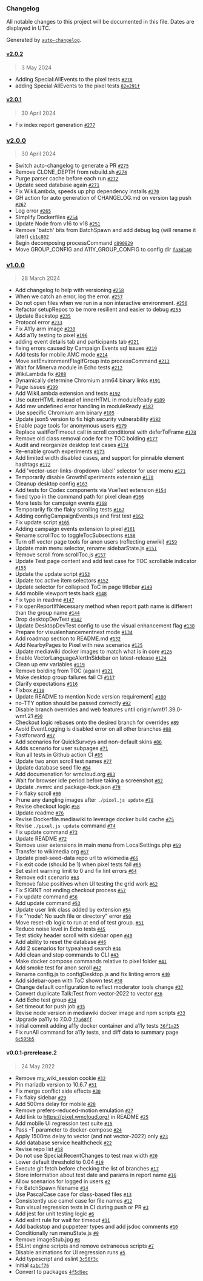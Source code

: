 ### Changelog

All notable changes to this project will be documented in this file. Dates are displayed in UTC.

Generated by [`auto-changelog`](https://github.com/CookPete/auto-changelog).

#### [v2.0.2](https://github.com/wikimedia/pixel/compare/v2.0.1...v2.0.2)

> 3 May 2024

- Adding Special:AllEvents to the pixel tests [`#278`](https://github.com/wikimedia/pixel/pull/278)
- adding Special:AllEvents to the pixel tests [`82e291f`](https://github.com/wikimedia/pixel/commit/82e291fae29a5252132d0950c572dbc16a0a3b2a)

#### [v2.0.1](https://github.com/wikimedia/pixel/compare/v2.0.0...v2.0.1)

> 30 April 2024

- Fix index report generation [`#277`](https://github.com/wikimedia/pixel/pull/277)

### [v2.0.0](https://github.com/wikimedia/pixel/compare/v1.0.0...v2.0.0)

> 30 April 2024

- Switch auto-changelog to generate a PR [`#275`](https://github.com/wikimedia/pixel/pull/275)
- Remove CLONE_DEPTH from rebuild.sh [`#274`](https://github.com/wikimedia/pixel/pull/274)
- Purge parser cache before each run [`#272`](https://github.com/wikimedia/pixel/pull/272)
- Update seed database again [`#271`](https://github.com/wikimedia/pixel/pull/271)
- Fix WikiLambda, speeds up php dependency installs [`#270`](https://github.com/wikimedia/pixel/pull/270)
- GH action for auto generation of CHANGELOG.md on version tag push [`#267`](https://github.com/wikimedia/pixel/pull/267)
- Log error [`#265`](https://github.com/wikimedia/pixel/pull/265)
- Simplify Dockerfiles [`#254`](https://github.com/wikimedia/pixel/pull/254)
- Update Node from v16 to v18 [`#251`](https://github.com/wikimedia/pixel/pull/251)
- Remove 'batch' bits from BatchSpawn and add debug log (will rename it later) [`cb1c802`](https://github.com/wikimedia/pixel/commit/cb1c80264d3eeaa544af5a82170533bdbd14470d)
- Begin decomposing processCommand [`d890829`](https://github.com/wikimedia/pixel/commit/d89082909fddabd7ea5a703c356fae7cf0a66e2c)
- Move GROUP_CONFIG and A11Y_GROUP_CONFIG to config dir [`fa3d140`](https://github.com/wikimedia/pixel/commit/fa3d140e192d8b25bf851ce43e28effd5f0b6a94)

### [v1.0.0](https://github.com/wikimedia/pixel/compare/v0.0.1-prerelease.2...v1.0.0)

> 28 March 2024

- Add changelog to help with versioning [`#258`](https://github.com/wikimedia/pixel/pull/258)
- When we catch an error, log the error. [`#257`](https://github.com/wikimedia/pixel/pull/257)
- Do not open files when we run in a non interactive environment. [`#256`](https://github.com/wikimedia/pixel/pull/256)
- Refactor setupRepos to be more resilient and easier to debug  [`#255`](https://github.com/wikimedia/pixel/pull/255)
- Update Backstop [`#235`](https://github.com/wikimedia/pixel/pull/235)
- Protocol error [`#233`](https://github.com/wikimedia/pixel/pull/233)
- Fix A11y arm image [`#230`](https://github.com/wikimedia/pixel/pull/230)
- Add a11y testing to pixel [`#196`](https://github.com/wikimedia/pixel/pull/196)
- adding event details tab and participants tab [`#221`](https://github.com/wikimedia/pixel/pull/221)
- fixing errors caused by Campaign Events sql issues [`#219`](https://github.com/wikimedia/pixel/pull/219)
- Add tests for mobile AMC mode [`#214`](https://github.com/wikimedia/pixel/pull/214)
- Move setEnvironmentFlagIfGroup into processCommand [`#213`](https://github.com/wikimedia/pixel/pull/213)
- Wait for Minerva module in Echo tests [`#212`](https://github.com/wikimedia/pixel/pull/212)
- WikiLambda fix [`#208`](https://github.com/wikimedia/pixel/pull/208)
- Dynamically determine Chromium arm64 binary links [`#191`](https://github.com/wikimedia/pixel/pull/191)
- Page issues [`#199`](https://github.com/wikimedia/pixel/pull/199)
- Add WikiLambda extension and tests [`#192`](https://github.com/wikimedia/pixel/pull/192)
- Use outerHTML instead of innerHTML in moduleReady [`#189`](https://github.com/wikimedia/pixel/pull/189)
- Add mw undefined error handling in moduleReady [`#187`](https://github.com/wikimedia/pixel/pull/187)
- Use specific Chromium arm binary [`#185`](https://github.com/wikimedia/pixel/pull/185)
- Update json5 version to fix high security vulnerability [`#182`](https://github.com/wikimedia/pixel/pull/182)
- Enable page tools for anonymous users [`#179`](https://github.com/wikimedia/pixel/pull/179)
- Replace waitForTimeout call in scroll conditional with deferToFrame [`#178`](https://github.com/wikimedia/pixel/pull/178)
- Remove old class removal code for the TOC bolding [`#177`](https://github.com/wikimedia/pixel/pull/177)
- Audit and reorganize desktop test cases [`#174`](https://github.com/wikimedia/pixel/pull/174)
- Re-enable growth experiments [`#173`](https://github.com/wikimedia/pixel/pull/173)
- Add limited width disabled cases, and support for pinnable element hashtags [`#172`](https://github.com/wikimedia/pixel/pull/172)
- Add 'vector-user-links-dropdown-label' selector for user menu [`#171`](https://github.com/wikimedia/pixel/pull/171)
- Temporarily disable GrowthExperiments extension [`#170`](https://github.com/wikimedia/pixel/pull/170)
- Cleanup desktop config [`#163`](https://github.com/wikimedia/pixel/pull/163)
- Add tests for Codex components via VueTest extension [`#154`](https://github.com/wikimedia/pixel/pull/154)
- fixed typo in the command path for pixel clean [`#166`](https://github.com/wikimedia/pixel/pull/166)
- More tests for campaign events [`#168`](https://github.com/wikimedia/pixel/pull/168)
- Temporarily fix the flaky scrolling tests [`#167`](https://github.com/wikimedia/pixel/pull/167)
- Adding configCampaignEvents.js and first test [`#162`](https://github.com/wikimedia/pixel/pull/162)
- Fix update script [`#165`](https://github.com/wikimedia/pixel/pull/165)
- Adding campaign events extension to pixel  [`#161`](https://github.com/wikimedia/pixel/pull/161)
- Rename scrollToc to toggleTocSubsections [`#158`](https://github.com/wikimedia/pixel/pull/158)
- Turn off vector page tools for anon users (reflecting enwiki) [`#159`](https://github.com/wikimedia/pixel/pull/159)
- Update main menu selector, rename sidebarState.js [`#151`](https://github.com/wikimedia/pixel/pull/151)
- Remove scroll from scrollToc.js [`#157`](https://github.com/wikimedia/pixel/pull/157)
- Update Test page content and add test case for TOC scrollable indicator [`#155`](https://github.com/wikimedia/pixel/pull/155)
- Update the update script [`#153`](https://github.com/wikimedia/pixel/pull/153)
- Update toc active item selectors [`#152`](https://github.com/wikimedia/pixel/pull/152)
- Update selector for collapsed ToC in page titlebar [`#149`](https://github.com/wikimedia/pixel/pull/149)
- Add mobile viewport tests back [`#148`](https://github.com/wikimedia/pixel/pull/148)
- Fix typo in readme [`#147`](https://github.com/wikimedia/pixel/pull/147)
- Fix openReportIfNecessary method when report path name is different than the group name [`#144`](https://github.com/wikimedia/pixel/pull/144)
- Drop desktopDevTest [`#142`](https://github.com/wikimedia/pixel/pull/142)
- Update DesktopDevTest config to use the visual enhancement flag [`#138`](https://github.com/wikimedia/pixel/pull/138)
- Prepare for visualenhancementnext mode [`#134`](https://github.com/wikimedia/pixel/pull/134)
- Add roadmap section to README.md [`#132`](https://github.com/wikimedia/pixel/pull/132)
- Add NearbyPages to Pixel with new scenarios [`#125`](https://github.com/wikimedia/pixel/pull/125)
- Update mediawiki docker images to match what is in core [`#126`](https://github.com/wikimedia/pixel/pull/126)
- Enable VectorLanguageAlertInSidebar on latest-release [`#124`](https://github.com/wikimedia/pixel/pull/124)
- Clean up env variables [`#119`](https://github.com/wikimedia/pixel/pull/119)
- Remove bolding from TOC (again) [`#121`](https://github.com/wikimedia/pixel/pull/121)
- Make desktop group failures fail CI [`#117`](https://github.com/wikimedia/pixel/pull/117)
- Clarify expectations [`#116`](https://github.com/wikimedia/pixel/pull/116)
- Fixbox [`#110`](https://github.com/wikimedia/pixel/pull/110)
- Update README to mention Node version requirement] [`#100`](https://github.com/wikimedia/pixel/pull/100)
- no-TTY option should be passed correctly [`#92`](https://github.com/wikimedia/pixel/pull/92)
- Disable branch overrides and web features until origin/wmf/1.39.0-wmf.21 [`#90`](https://github.com/wikimedia/pixel/pull/90)
- Checkout logic rebases onto the desired branch for overrides [`#89`](https://github.com/wikimedia/pixel/pull/89)
- Avoid EventLogging is disabled error on all other branches [`#88`](https://github.com/wikimedia/pixel/pull/88)
- Fastforward [`#87`](https://github.com/wikimedia/pixel/pull/87)
- Add scenarios for QuickSurveys and non-default skins [`#86`](https://github.com/wikimedia/pixel/pull/86)
- Adds scenario for user subpages [`#71`](https://github.com/wikimedia/pixel/pull/71)
- Run all tests in Github action CI [`#85`](https://github.com/wikimedia/pixel/pull/85)
- Update two anon scroll test names [`#77`](https://github.com/wikimedia/pixel/pull/77)
- Update database seed file [`#84`](https://github.com/wikimedia/pixel/pull/84)
- Add documenation for wmcloud.org [`#83`](https://github.com/wikimedia/pixel/pull/83)
- Wait for browser idle period before taking a screenshot [`#82`](https://github.com/wikimedia/pixel/pull/82)
- Update .nvmrc and package-lock.json [`#79`](https://github.com/wikimedia/pixel/pull/79)
- Fix flaky scroll [`#80`](https://github.com/wikimedia/pixel/pull/80)
- Prune any dangling images after `./pixel.js update` [`#78`](https://github.com/wikimedia/pixel/pull/78)
- Revise checkout logic [`#58`](https://github.com/wikimedia/pixel/pull/58)
- Update readme [`#76`](https://github.com/wikimedia/pixel/pull/76)
- Revise Dockerfile.mediawiki to leverage docker build cache [`#75`](https://github.com/wikimedia/pixel/pull/75)
- Revise `./pixel.js update` command [`#74`](https://github.com/wikimedia/pixel/pull/74)
- Fix update command [`#73`](https://github.com/wikimedia/pixel/pull/73)
- Update README [`#72`](https://github.com/wikimedia/pixel/pull/72)
- Remove user extensions in main menu from LocalSettings.php [`#69`](https://github.com/wikimedia/pixel/pull/69)
- Transfer to wikimedia org [`#67`](https://github.com/wikimedia/pixel/pull/67)
- Update pixel-seed-data repo url to wikimedia [`#66`](https://github.com/wikimedia/pixel/pull/66)
- Fix exit code (should be 1) when pixel tests fail [`#65`](https://github.com/wikimedia/pixel/pull/65)
- Set eslint warning limit to 0 and fix lint errors [`#64`](https://github.com/wikimedia/pixel/pull/64)
- Remove edit scenario [`#63`](https://github.com/wikimedia/pixel/pull/63)
- Remove false positives when UI testing the grid work [`#62`](https://github.com/wikimedia/pixel/pull/62)
- Fix SIGINT not ending checkout process [`#57`](https://github.com/wikimedia/pixel/pull/57)
- Fix update command [`#56`](https://github.com/wikimedia/pixel/pull/56)
- Add update command [`#53`](https://github.com/wikimedia/pixel/pull/53)
- Update user link class added by extension [`#54`](https://github.com/wikimedia/pixel/pull/54)
- Fix "‘node’: No such file or directory" error [`#50`](https://github.com/wikimedia/pixel/pull/50)
- Move reset-db logic to run at end of test group. [`#51`](https://github.com/wikimedia/pixel/pull/51)
- Reduce noise level in Echo tests [`#45`](https://github.com/wikimedia/pixel/pull/45)
- Test sticky header scroll with sidebar open [`#49`](https://github.com/wikimedia/pixel/pull/49)
- Add ability to reset the database [`#46`](https://github.com/wikimedia/pixel/pull/46)
- Add 2 scenarios for typeahead search [`#44`](https://github.com/wikimedia/pixel/pull/44)
- Add clean and stop commands to CLI [`#43`](https://github.com/wikimedia/pixel/pull/43)
- Make docker compose commands relative to pixel folder [`#41`](https://github.com/wikimedia/pixel/pull/41)
- Add smoke test for anon scroll [`#42`](https://github.com/wikimedia/pixel/pull/42)
- Rename config.js to configDesktop.js and fix linting errors [`#40`](https://github.com/wikimedia/pixel/pull/40)
- Add sidebar-open with ToC shown test [`#38`](https://github.com/wikimedia/pixel/pull/38)
- Change default configuration to reflect moderator tools change [`#37`](https://github.com/wikimedia/pixel/pull/37)
- Convert duplicate Talk:Test from vector-2022 to vector [`#36`](https://github.com/wikimedia/pixel/pull/36)
- Add Echo test group [`#34`](https://github.com/wikimedia/pixel/pull/34)
- Set timeout for push job [`#35`](https://github.com/wikimedia/pixel/pull/35)
- Revise node version in mediawiki docker image and npm scripts [`#33`](https://github.com/wikimedia/pixel/pull/33)
- Upgrade pa11y to 7.0.0 [`f7a68ff`](https://github.com/wikimedia/pixel/commit/f7a68ff45c43bfb46fb76027dc0dd7a6c6fa3c32)
- Initial commit adding a11y docker container and a11y tests [`36f1a25`](https://github.com/wikimedia/pixel/commit/36f1a25547b1d64a3e3c575c8d65ac00059260f8)
- Fix runAll command for a11y tests, and diff data to summary page [`6c595b5`](https://github.com/wikimedia/pixel/commit/6c595b5362fb98325ac343de8d055f8d09f3449d)

#### v0.0.1-prerelease.2

> 24 May 2022

- Remove my_wiki_session cookie [`#32`](https://github.com/wikimedia/pixel/pull/32)
- Pin mariadb version to 10.6.7 [`#31`](https://github.com/wikimedia/pixel/pull/31)
- Fix merge conflict side effects [`#30`](https://github.com/wikimedia/pixel/pull/30)
- Fix flaky sidebar [`#29`](https://github.com/wikimedia/pixel/pull/29)
- Add 500ms delay for mobile [`#28`](https://github.com/wikimedia/pixel/pull/28)
- Remove prefers-reduced-motion emulation [`#27`](https://github.com/wikimedia/pixel/pull/27)
- Add link to https://pixel.wmcloud.org/ in README [`#25`](https://github.com/wikimedia/pixel/pull/25)
- Add mobile UI regression test suite [`#15`](https://github.com/wikimedia/pixel/pull/15)
- Pass -T parameter to docker-compose [`#24`](https://github.com/wikimedia/pixel/pull/24)
- Apply 1500ms delay to vector (and not vector-2022) only [`#23`](https://github.com/wikimedia/pixel/pull/23)
- Add database service healthcheck [`#22`](https://github.com/wikimedia/pixel/pull/22)
- Revise repo list [`#18`](https://github.com/wikimedia/pixel/pull/18)
- Do not use Special:RecentChanges to test max width [`#20`](https://github.com/wikimedia/pixel/pull/20)
- Lower default threshold to 0.04 [`#19`](https://github.com/wikimedia/pixel/pull/19)
- Execute git fetch before checking the list of branches [`#17`](https://github.com/wikimedia/pixel/pull/17)
- Store information about test date and params in report name [`#16`](https://github.com/wikimedia/pixel/pull/16)
- Allow scenarios for logged in users [`#2`](https://github.com/wikimedia/pixel/pull/2)
- Fix BatchSpawn filename [`#14`](https://github.com/wikimedia/pixel/pull/14)
- Use PascalCase case for class-based files [`#13`](https://github.com/wikimedia/pixel/pull/13)
- Consistently use camel case for file names [`#12`](https://github.com/wikimedia/pixel/pull/12)
- Run visual regression tests in CI during push or PR [`#3`](https://github.com/wikimedia/pixel/pull/3)
- Add jest for unit testing logic [`#6`](https://github.com/wikimedia/pixel/pull/6)
- Add eslint rule for wait for timeout [`#11`](https://github.com/wikimedia/pixel/pull/11)
- Add backstop and puppeteer types and add jsdoc comments [`#10`](https://github.com/wikimedia/pixel/pull/10)
- Conditionally run menuState.js [`#9`](https://github.com/wikimedia/pixel/pull/9)
- Remove imageStub.jpg [`#8`](https://github.com/wikimedia/pixel/pull/8)
- ESLint engine scripts and remove extraneous scripts [`#7`](https://github.com/wikimedia/pixel/pull/7)
- Disable animations for UI regression runs [`#5`](https://github.com/wikimedia/pixel/pull/5)
- Add typescript and eslint [`3c56f3c`](https://github.com/wikimedia/pixel/commit/3c56f3c61994f2b513968755b06952d4f1db25b9)
- Initial [`4a1cf76`](https://github.com/wikimedia/pixel/commit/4a1cf7635151c2419f024f4acf5d8fd317a66822)
- Convert to packages [`4f5d9ec`](https://github.com/wikimedia/pixel/commit/4f5d9ec436ef0c159fd6af1162d1bc9caa29723e)
